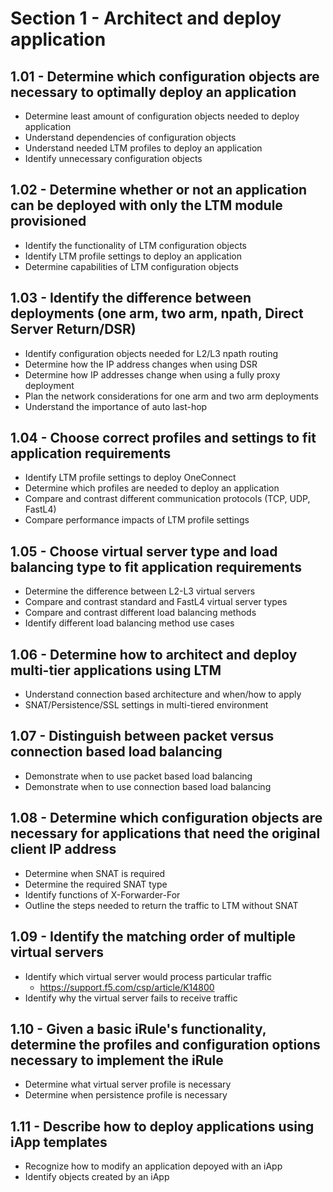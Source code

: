 # Section 1 - Architect and deploy application

## 1.01 - Determine which configuration objects are necessary to optimally deploy an application

- Determine least amount of configuration objects needed to deploy application
- Understand dependencies of configuration objects
- Understand needed LTM profiles to deploy an application
- Identify unnecessary configuration objects

## 1.02 - Determine whether or not an application can be deployed with only the LTM module provisioned

- Identify the functionality of LTM configuration objects
- Identify LTM profile settings to deploy an application
- Determine capabilities of LTM configuration objects

## 1.03 - Identify the difference between deployments (one arm, two arm, npath, Direct Server Return/DSR)

- Identify configuration objects needed for L2/L3 npath routing
- Determine how the IP address changes when using DSR
- Determine how IP addresses change when using a fully proxy deployment
- Plan the network considerations for one arm and two arm deployments
- Understand the importance of auto last-hop

## 1.04 - Choose correct profiles and settings to fit application requirements

- Identify LTM profile settings to deploy OneConnect
- Determine which profiles are needed to deploy an application
- Compare and contrast different communication protocols (TCP, UDP, FastL4)
- Compare performance impacts of LTM profile settings

## 1.05 - Choose virtual server type and load balancing type to fit application requirements

- Determine the difference between L2-L3 virtual servers
- Compare and contrast standard and FastL4 virtual server types
- Compare and contrast different load balancing methods
- Identify different load balancing method use cases

## 1.06 - Determine how to architect and deploy multi-tier applications using LTM

- Understand connection based architecture and when/how to apply
- SNAT/Persistence/SSL settings in multi-tiered environment

## 1.07 - Distinguish between packet versus connection based load balancing

- Demonstrate when to use packet based load balancing
- Demonstrate when to use connection based load balancing

## 1.08 - Determine which configuration objects are necessary for applications that need the original client IP address

- Determine when SNAT is required
- Determine the required SNAT type
- Identify functions of X-Forwarder-For
- Outline the steps needed to return the traffic to LTM without SNAT

## 1.09 - Identify the matching order of multiple virtual servers

- Identify which virtual server would process particular traffic  
    - https://support.f5.com/csp/article/K14800
- Identify why the virtual server fails to receive traffic

## 1.10 - Given a basic iRule's functionality, determine the profiles and configuration options necessary to implement the iRule

- Determine what virtual server profile is necessary
- Determine when persistence profile is necessary

## 1.11 - Describe how to deploy applications using iApp templates

- Recognize how to modify an application depoyed with an iApp
- Identify objects created by an iApp